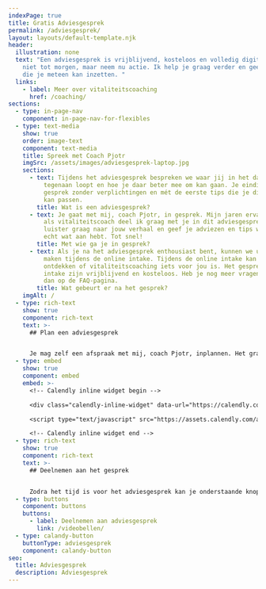 ```yaml
---
indexPage: true
title: Gratis Adviesgesprek
permalink: /adviesgesprek/
layout: layouts/default-template.njk
header:
  illustration: none
  text: "Een adviesgesprek is vrijblijvend, kosteloos en volledig digitaal. Wacht
    niet tot morgen, maar neem nu actie. Ik help je graag verder en geef je tips
    die je meteen kan inzetten. "
  links:
    - label: Meer over vitaliteitscoaching
      href: /coaching/
sections:
  - type: in-page-nav
    component: in-page-nav-for-flexibles
  - type: text-media
    show: true
    order: image-text
    component: text-media
    title: Spreek met Coach Pjotr
    imgSrc: /assets/images/adviesgesprek-laptop.jpg
    sections:
      - text: Tijdens het adviesgesprek bespreken we waar jij in het dagelijks leven
          tegenaan loopt en hoe je daar beter mee om kan gaan. Je eindigt het
          gesprek zonder verplichtingen en mét de eerste tips die je direct toe
          kan passen.
        title: Wat is een adviesgesprek?
      - text: Je gaat met mij, coach Pjotr, in gesprek. Mijn jaren ervaring en kennis
          als vitaliteitscoach deel ik graag met je in dit adviesgesprek. Ik
          luister graag naar jouw verhaal en geef je adviezen en tips waar je
          echt wat aan hebt. Tot snel!
        title: Met wie ga je in gesprek?
      - text: Als je na het adviesgesprek enthousiast bent, kunnen we uitgebreid kennis
          maken tijdens de online intake. Tijdens de online intake kan je
          ontdekken of vitaliteitscoaching iets voor jou is. Het gesprek en de
          intake zijn vrijblijvend en kosteloos. Heb je nog meer vragen? Kijk
          dan op de FAQ-pagina.
        title: Wat gebeurt er na het gesprek?
    imgAlt: /
  - type: rich-text
    show: true
    component: rich-text
    text: >-
      ## Plan een adviesgesprek


      Je mag zelf een afspraak met mij, coach Pjotr, inplannen. Het gratis adviesgesprek duurt een half uur en zal plaatsvinden via een videobelgesprek.
  - type: embed
    show: true
    component: embed
    embed: >-
      <!-- Calendly inline widget begin -->

      <div class="calendly-inline-widget" data-url="https://calendly.com/pjotr-peulen/gratis-adviesgesprek?hide_gdpr_banner=1&primary_color=eb5c36" style="min-width:320px;height:630px;"></div>

      <script type="text/javascript" src="https://assets.calendly.com/assets/external/widget.js" async></script>

      <!-- Calendly inline widget end -->
  - type: rich-text
    show: true
    component: rich-text
    text: >-
      ## Deelnemen aan het gesprek


      Zodra het tijd is voor het adviesgesprek kan je onderstaande knop gebruiken om deel te nemen.
  - type: buttons
    component: buttons
    buttons:
      - label: Deelnemen aan adviesgesprek
        link: /videobellen/
  - type: calandy-button
    buttonType: adviesgesprek
    component: calandy-button
seo:
  title: Adviesgesprek
  description: Adviesgesprek
---
```

